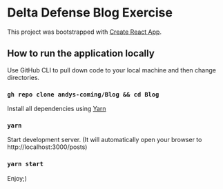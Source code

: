 # Delta Defense Blog Exercise

This project was bootstrapped with [Create React App](https://github.com/facebook/create-react-app).

## How to run the application locally

Use GitHub CLI to pull down code to your local machine and then change directories.

### `gh repo clone andys-coming/Blog && cd Blog`

Install all dependencies using [Yarn](https://classic.yarnpkg.com/en/)

### `yarn`

Start development server. (It will automatically open your browser to http://localhost:3000/posts)

### `yarn start`

Enjoy;)
